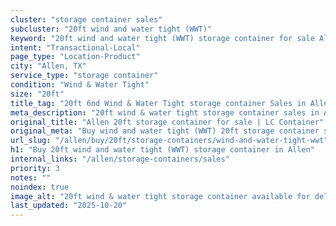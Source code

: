```yaml
---
cluster: "storage container sales"
subcluster: "20ft wind and water tight (WWT)"
keyword: "20ft wind and water tight (WWT) storage container for sale Allen, TX"
intent: "Transactional-Local"
page_type: "Location-Product"
city: "Allen, TX"
service_type: "storage container"
condition: "Wind & Water Tight"
size: "20ft"
title_tag: "20ft 6nd Wind & Water Tight storage container Sales in Allen | LC Container"
meta_description: "20ft wind & water tight storage container sales in Allen. Fast delivery, competitive pricing. Serving storage containers area. Quote ID: ABF. Call (214) 524-4168 for your free quote today."
original_title: "Allen 20ft storage container for sale | LC Container"
original_meta: "Buy wind and water tight (WWT) 20ft storage container sale with local delivery in Allen, TX. LC Container — local Since 2003. Request a fast quote today."
url_slug: "/allen/buy/20ft/storage-containers/wind-and-water-tight-wwt"
h1: "Buy 20ft wind and water tight (WWT) storage container in Allen"
internal_links: "/allen/storage-containers/sales"
priority: 3
notes: ""
noindex: true
image_alt: "20ft wind & water tight storage container available for delivery in Allen"
last_updated: "2025-10-20"
---
```


<!-- TODO: Add unique city/inventory copy, images, and internal links here. -->

